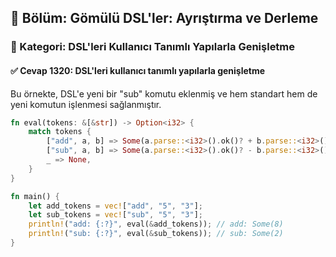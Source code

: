 ## 📘 Bölüm: Gömülü DSL'ler: Ayrıştırma ve Derleme
### 🔹 Kategori: DSL'leri Kullanıcı Tanımlı Yapılarla Genişletme
#### ✅ Cevap 1320: DSL'leri kullanıcı tanımlı yapılarla genişletme

Bu örnekte, DSL'e yeni bir "sub" komutu eklenmiş ve hem standart hem de yeni komutun işlenmesi sağlanmıştır.

```rust
fn eval(tokens: &[&str]) -> Option<i32> {
    match tokens {
        ["add", a, b] => Some(a.parse::<i32>().ok()? + b.parse::<i32>().ok()?),
        ["sub", a, b] => Some(a.parse::<i32>().ok()? - b.parse::<i32>().ok()?),
        _ => None,
    }
}

fn main() {
    let add_tokens = vec!["add", "5", "3"];
    let sub_tokens = vec!["sub", "5", "3"];
    println!("add: {:?}", eval(&add_tokens)); // add: Some(8)
    println!("sub: {:?}", eval(&sub_tokens)); // sub: Some(2)
}
```

